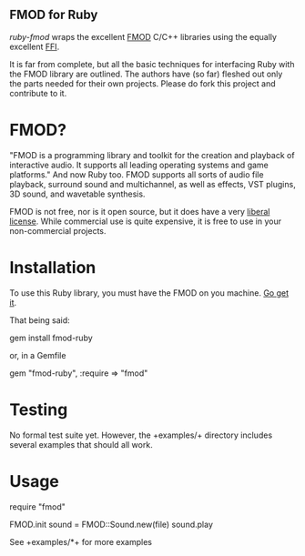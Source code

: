 FMOD for Ruby
-------------

*ruby-fmod* wraps the excellent [FMOD](http://www.fmod.org) C/C++ libraries using the equally excellent [FFI](http://github.com/ffi/ffi).

It is far from complete, but all the basic techniques for interfacing Ruby with the FMOD library are outlined. The authors have (so far) fleshed out only the parts needed for their own projects.  Please do fork this project and contribute to it.

FMOD?
=====

"FMOD is a programming library and toolkit for the creation and playback of interactive audio. It supports all leading operating systems and game platforms." And now Ruby too. FMOD supports all sorts of audio file playback, surround sound and multichannel, as well as effects, VST plugins, 3D sound, and wavetable synthesis.

FMOD is not free, nor is it open source, but it does have a very [liberal license](http://www.fmod.org/index.php/sales). While commercial use is quite expensive, it is free to use in your non-commercial projects.

Installation
============

To use this Ruby library, you must have the FMOD on you machine. [Go get it](http://www.fmod.org/index.php/download). 

That being said:

  gem install fmod-ruby

or, in a Gemfile

  gem "fmod-ruby", :require => "fmod"

Testing
=======

No formal test suite yet.  However, the +examples/+ directory includes several examples that should all work.

  
Usage
=====

  require "fmod"

  FMOD.init
  sound = FMOD::Sound.new(file)
  sound.play

See +examples/*+ for more examples

